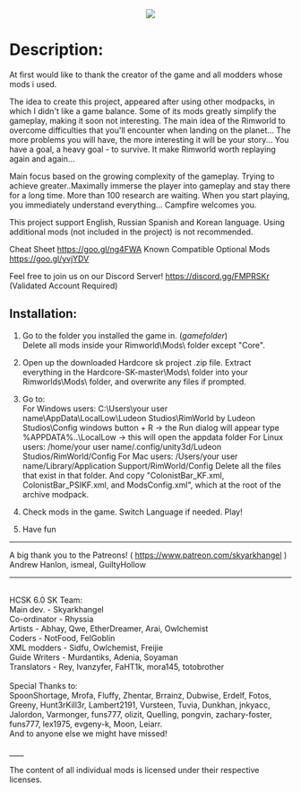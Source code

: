 <center><img src="http://s008.radikal.ru/i304/1512/b8/e77f133acb4e.gif"></center>

# Description:

At first would like to thank the creator of the game and all modders whose mods i used.

The idea to create this project, appeared after using other modpacks, in which I didn't like a game balance. Some of its mods greatly simplify the gameplay, making it soon not interesting.
The main idea of the Rimworld to overcome difficulties that you'll encounter when landing on the planet... The more problems you will have, the more interesting it will be your story... You have a goal, a heavy goal - to survive. It make Rimworld worth replaying again and again...

Main focus based on the growing complexity of the gameplay. Trying to achieve greater..Maximally immerse the player into gameplay and stay there for a long time. More than 100 research are waiting. When you start playing, you immediately understand everything... Campfire welcomes you.

This project support English, Russian Spanish and Korean language.
Using additional mods (not included in the project) is not recommended.

Cheat Sheet
https://goo.gl/ng4FWA
Known Compatible Optional Mods
https://goo.gl/yvjYDV

Feel free to join us on our Discord Server!
https://discord.gg/FMPRSKr
(Validated Account Required)
     
## Installation:

1. Go to the folder you installed the game in. (*gamefolder*)    
Delete all mods inside your Rimworld\Mods\ folder except "Core".

2. Open up the downloaded Hardcore sk project .zip file.
Extract everything in the Hardcore-SK-master\Mods\ folder into your Rimworlds\Mods\ folder, and overwrite any files if prompted.

3. Go to:  
For Windows users:
C:\Users\your user name\AppData\LocalLow\Ludeon Studios\RimWorld by Ludeon Studios\Config
windows button + R -> the Run dialog will appear
type %APPDATA%\..\LocalLow -> this will open the appdata folder
For Linux users:
/home/your user name/.config/unity3d/Ludeon Studios/RimWorld/Config
For Mac users: 
/Users/your user name/Library/Application Support/RimWorld/Config
Delete all the files that exist in that folder.
And copy "ColonistBar_KF.xml, ColonistBar_PSIKF.xml, and ModsConfig.xml", which at the root of the archive modpack.

4. Check mods in the game. Switch Language if needed. Play!

5. Have fun <i class="fa fa-smile-o"></i>   

____
A big thank you to the Patreons! ( https://www.patreon.com/skyarkhangel )
<br>Andrew Hanlon, ismeal, GuiltyHollow
____
<br>
HCSK 6.0 SK Team:
<br>Main dev. - Skyarkhangel
<br>Co-ordinator - Rhyssia
<br>Artists - Abhay, Qwe, EtherDreamer, Arai, Owlchemist
<br>Coders - NotFood, FelGoblin
<br>XML modders - Sidfu, Owlchemist, Freijie
<br>Guide Writers - Murdantiks, Adenia, Soyaman
<br>Translators - Rey, Ivanzyfer, FaHT1k, mora145, totobrother
<br>
<br>
Special Thanks to:
<br>SpoonShortage, Mrofa, Fluffy, Zhentar, Brrainz, Dubwise, Erdelf, Fotos, Greeny, Hunt3rKill3r, Lambert2191, Vursteen, Tuvia, Dunkhan, jnkyacc,  Jalordon, Varmonger, funs777, olizit, Quelling, pongvin, zachary-foster, funs777, lex1975, evgeny-k, Moon, Leiarr.
<br>And to anyone else we might have missed!
<br>
<br>
____

The content of all individual mods is licensed under their respective licenses.
